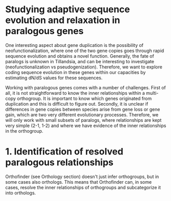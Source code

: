 # Studying adaptive sequence evolution and relaxation in paralogous genes

One interesting aspect about gene duplication is the possibility of neofunctionalization, where one of the two gene copies goes through rapid sequence evolution and obtains a novel function. Generally, the fate of paralogs is unknown in Tillandsia, and can be interesting to investigate (neofunctionalization vs pseudogenization). Therefore, we want to explore coding sequence evolution in these genes within our capacities by estimating dN/dS values for these sequences.

Working with paralogous genes comes with a number of challenges. First of all, it is not straightforward to know the inner relationships within a multi-copy orthogroup. It is important to know which genes originated from duplication and this is difficult to figure out. Secondly, it is unclear if differences in gene copies between species arise from gene loss or gene gain, which are two very different evolutionary processes. Therefore, we will only work with small subsets of paralogs, where relationships are kept very simple (2-1, 1-2) and where we have evidence of the inner relationships in the orthogroup.

# 1. Identification of resolved paralogous relationships

Orthofinder (see Orthology section) doesn't just infer orthogroups, but in some cases also orthologs. This means that Orthofinder can, in some cases, resolve the inner relationships of orthogroups and subcategorize it into orthologs.
